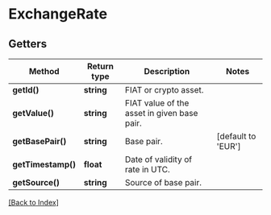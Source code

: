 # ExchangeRate

## Getters

Method | Return type | Description | Notes
------------ | ------------- | ------------- | -------------
**getId()** | **string** | FIAT or crypto asset. |
**getValue()** | **string** | FIAT value of the asset in given base pair. |
**getBasePair()** | **string** | Base pair. | [default to 'EUR']
**getTimestamp()** | **float** | Date of validity of rate in UTC. |
**getSource()** | **string** | Source of base pair. |

[[Back to Index]](../index.md)
